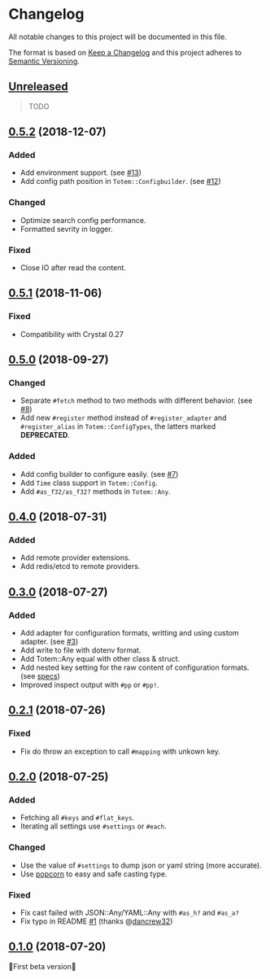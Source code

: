 # Changelog

All notable changes to this project will be documented in this file.

The format is based on [Keep a Changelog](http://keepachangelog.com/en/1.0.0/)
and this project adheres to [Semantic Versioning](http://semver.org/spec/v2.0.0.html).

## [Unreleased]

> TODO

## [0.5.2] (2018-12-07)

### Added

- Add environment support. (see [#13](https://github.com/icyleaf/totem/issues/13))
- Add config path position in `Totem::Configbuilder`. (see [#12](https://github.com/icyleaf/totem/issues/12))

### Changed

- Optimize search config performance.
- Formatted sevrity in logger.

### Fixed

- Close IO after read the content.

## [0.5.1] (2018-11-06)

### Fixed

- Compatibility with Crystal 0.27

## [0.5.0] (2018-09-27)

### Changed

- Separate `#fetch` method to two methods with different behavior. (see [#8](https://github.com/icyleaf/totem/issues/8))
- Add new `#register` method instead of `#register_adapter` and `#register_alias` in `Totem::ConfigTypes`, the latters marked **DEPRECATED**.

### Added

- Add config builder to configure easily. (see [#7](https://github.com/icyleaf/totem/pull/7))
- Add `Time` class support in `Totem::Config`.
- Add `#as_f32/as_f32?` methods in `Totem::Any`.

## [0.4.0] (2018-07-31)

### Added

- Add remote provider extensions.
- Add redis/etcd to remote providers.

## [0.3.0] (2018-07-27)

### Added

- Add adapter for configuration formats, writting and using custom adapter. (see [#3](https://github.com/icyleaf/totem/issues/3))
- Add write to file with dotenv format.
- Add Totem::Any equal with other class & struct.
- Add nested key setting for the raw content of configuration formats. (see [specs](https://github.com/icyleaf/totem/blob/master/spec/totem/config_spec.cr#L609))
- Improved inspect output with `#pp` or `#pp!`.

## [0.2.1] (2018-07-26)

### Fixed

- Fix do throw an exception to call `#mapping` with unkown key.

## [0.2.0] (2018-07-25)

### Added

- Fetching all `#keys` and `#flat_keys`.
- Iterating all settings use `#settings` or `#each`.

### Changed

- Use the value of `#settings` to dump json or yaml string (more accurate).
- Use [popcorn](https://github.com/icyleaf/popcorn) to easy and safe casting type.

### Fixed

- Fix cast failed with JSON::Any/YAML::Any with `#as_h?` and `#as_a?`
- Fix typo in README [#1](https://github.com/icyleaf/totem/pull/1) (thanks @[dancrew32](https://github.com/dancrew32))

## [0.1.0] (2018-07-20)

:star2:First beta version:star2:

[Unreleased]: https://github.com/icyleaf/totem/compare/v0.5.2...HEAD
[0.5.2]: https://github.com/icyleaf/totem/compare/v0.5.0...v0.5.2
[0.5.1]: https://github.com/icyleaf/totem/compare/v0.5.0...v0.5.1
[0.5.0]: https://github.com/icyleaf/totem/compare/v0.4.0...v0.5.0
[0.4.0]: https://github.com/icyleaf/totem/compare/v0.3.0...v0.4.0
[0.3.0]: https://github.com/icyleaf/totem/compare/v0.2.1...v0.3.0
[0.2.1]: https://github.com/icyleaf/totem/compare/v0.2.0...v0.2.1
[0.2.0]: https://github.com/icyleaf/totem/compare/v0.1.0...v0.2.0
[0.1.0]: https://github.com/icyleaf/totem/compare/03303bead652c98c51a68c39a44908c7ed2f9327...v0.1.0
